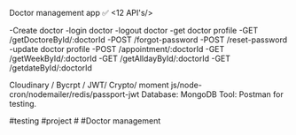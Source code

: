 Doctor management app   ✅
<12 API's/>

<Doctor APIs>
-Create doctor
-login doctor
-logout doctor
-get doctor profile
-GET /getDoctoreById/:doctorId
-POST /forgot-password
-POST /reset-password
-update doctor profile

<Appointment APIs>
-POST /appointment/:doctorId
-GET /getWeekById/:doctorId
-GET /getAlldayById/:doctorId
-GET /getdateById/:doctorId


Cloudinary / Bycrpt / JWT/ Crypto/ moment js/node-cron/nodemailer/redis/passport-jwt
Database: MongoDB
Tool: Postman for testing.

 #testing
#project # #Doctor management


